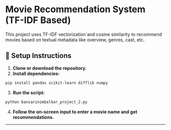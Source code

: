 # Movie Recommendation System (TF-IDF Based)

This project uses TF-IDF vectorization and cosine similarity to recommend movies based on textual metadata like overview, genres, cast, etc.

## 🔧 Setup Instructions

1. **Clone or download the repository.**
2. **Install dependencies:**

```bash
pip install pandas scikit-learn difflib numpy
```

3. **Run the script:**

```bash
python bansarinimbalkar_project_2.py
```

4. **Follow the on-screen input to enter a movie name and get recommendations.**

---

